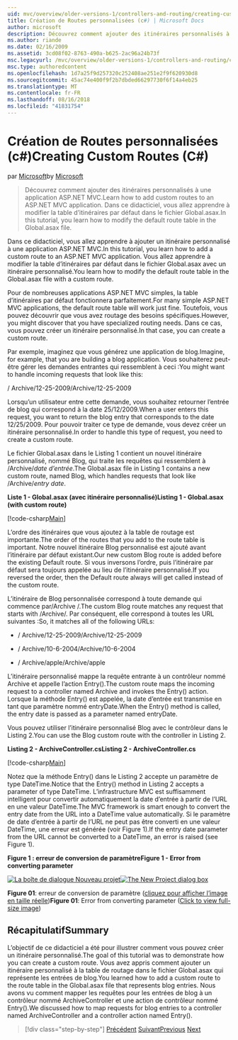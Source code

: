 ```yaml
---
uid: mvc/overview/older-versions-1/controllers-and-routing/creating-custom-routes-cs
title: Création de Routes personnalisées (c#) | Microsoft Docs
author: microsoft
description: Découvrez comment ajouter des itinéraires personnalisés à une application ASP.NET MVC. Dans ce didacticiel, vous allez apprendre à modifier la table d’itinéraires par défaut dans le fichier Global.asax.
ms.author: riande
ms.date: 02/16/2009
ms.assetid: 3cd08f02-8763-490a-b625-2ac96a24b73f
msc.legacyurl: /mvc/overview/older-versions-1/controllers-and-routing/creating-custom-routes-cs
msc.type: authoredcontent
ms.openlocfilehash: 1d7a25f9d257320c252408ae251e2f9f620930d8
ms.sourcegitcommit: 45ac74e400f9f2b7dbded66297730f6f14a4eb25
ms.translationtype: MT
ms.contentlocale: fr-FR
ms.lasthandoff: 08/16/2018
ms.locfileid: "41831754"
---
```

<a name="creating-custom-routes-c"></a><span data-ttu-id="00d4f-104">Création de Routes personnalisées (c#)</span><span class="sxs-lookup"><span data-stu-id="00d4f-104">Creating Custom Routes (C#)</span></span>
====================
<span data-ttu-id="00d4f-105">par [Microsoft](https://github.com/microsoft)</span><span class="sxs-lookup"><span data-stu-id="00d4f-105">by [Microsoft](https://github.com/microsoft)</span></span>

> <span data-ttu-id="00d4f-106">Découvrez comment ajouter des itinéraires personnalisés à une application ASP.NET MVC.</span><span class="sxs-lookup"><span data-stu-id="00d4f-106">Learn how to add custom routes to an ASP.NET MVC application.</span></span> <span data-ttu-id="00d4f-107">Dans ce didacticiel, vous allez apprendre à modifier la table d’itinéraires par défaut dans le fichier Global.asax.</span><span class="sxs-lookup"><span data-stu-id="00d4f-107">In this tutorial, you learn how to modify the default route table in the Global.asax file.</span></span>


<span data-ttu-id="00d4f-108">Dans ce didacticiel, vous allez apprendre à ajouter un itinéraire personnalisé à une application ASP.NET MVC.</span><span class="sxs-lookup"><span data-stu-id="00d4f-108">In this tutorial, you learn how to add a custom route to an ASP.NET MVC application.</span></span> <span data-ttu-id="00d4f-109">Vous allez apprendre à modifier la table d’itinéraires par défaut dans le fichier Global.asax avec un itinéraire personnalisé.</span><span class="sxs-lookup"><span data-stu-id="00d4f-109">You learn how to modify the default route table in the Global.asax file with a custom route.</span></span>

<span data-ttu-id="00d4f-110">Pour de nombreuses applications ASP.NET MVC simples, la table d’itinéraires par défaut fonctionnera parfaitement.</span><span class="sxs-lookup"><span data-stu-id="00d4f-110">For many simple ASP.NET MVC applications, the default route table will work just fine.</span></span> <span data-ttu-id="00d4f-111">Toutefois, vous pouvez découvrir que vous avez routage des besoins spécifiques.</span><span class="sxs-lookup"><span data-stu-id="00d4f-111">However, you might discover that you have specialized routing needs.</span></span> <span data-ttu-id="00d4f-112">Dans ce cas, vous pouvez créer un itinéraire personnalisé.</span><span class="sxs-lookup"><span data-stu-id="00d4f-112">In that case, you can create a custom route.</span></span>

<span data-ttu-id="00d4f-113">Par exemple, imaginez que vous générez une application de blog.</span><span class="sxs-lookup"><span data-stu-id="00d4f-113">Imagine, for example, that you are building a blog application.</span></span> <span data-ttu-id="00d4f-114">Vous souhaiterez peut-être gérer les demandes entrantes qui ressemblent à ceci :</span><span class="sxs-lookup"><span data-stu-id="00d4f-114">You might want to handle incoming requests that look like this:</span></span>

<span data-ttu-id="00d4f-115">/ Archive/12-25-2009</span><span class="sxs-lookup"><span data-stu-id="00d4f-115">/Archive/12-25-2009</span></span>

<span data-ttu-id="00d4f-116">Lorsqu’un utilisateur entre cette demande, vous souhaitez retourner l’entrée de blog qui correspond à la date 25/12/2009.</span><span class="sxs-lookup"><span data-stu-id="00d4f-116">When a user enters this request, you want to return the blog entry that corresponds to the date 12/25/2009.</span></span> <span data-ttu-id="00d4f-117">Pour pouvoir traiter ce type de demande, vous devez créer un itinéraire personnalisé.</span><span class="sxs-lookup"><span data-stu-id="00d4f-117">In order to handle this type of request, you need to create a custom route.</span></span>

<span data-ttu-id="00d4f-118">Le fichier Global.asax dans le Listing 1 contient un nouvel itinéraire personnalisé, nommé Blog, qui traite les requêtes qui ressemblent à /Archive/*date d’entrée*.</span><span class="sxs-lookup"><span data-stu-id="00d4f-118">The Global.asax file in Listing 1 contains a new custom route, named Blog, which handles requests that look like /Archive/*entry date*.</span></span>

<span data-ttu-id="00d4f-119">**Liste 1 - Global.asax (avec itinéraire personnalisé)**</span><span class="sxs-lookup"><span data-stu-id="00d4f-119">**Listing 1 - Global.asax (with custom route)**</span></span>

[!code-csharp[Main](creating-custom-routes-cs/samples/sample1.cs)]

<span data-ttu-id="00d4f-120">L’ordre des itinéraires que vous ajoutez à la table de routage est importante.</span><span class="sxs-lookup"><span data-stu-id="00d4f-120">The order of the routes that you add to the route table is important.</span></span> <span data-ttu-id="00d4f-121">Notre nouvel itinéraire Blog personnalisé est ajouté avant l’itinéraire par défaut existant.</span><span class="sxs-lookup"><span data-stu-id="00d4f-121">Our new custom Blog route is added before the existing Default route.</span></span> <span data-ttu-id="00d4f-122">Si vous inversons l’ordre, puis l’itinéraire par défaut sera toujours appelée au lieu de l’itinéraire personnalisé.</span><span class="sxs-lookup"><span data-stu-id="00d4f-122">If you reversed the order, then the Default route always will get called instead of the custom route.</span></span>

<span data-ttu-id="00d4f-123">L’itinéraire de Blog personnalisée correspond à toute demande qui commence par/Archive /.</span><span class="sxs-lookup"><span data-stu-id="00d4f-123">The custom Blog route matches any request that starts with /Archive/.</span></span> <span data-ttu-id="00d4f-124">Par conséquent, elle correspond à toutes les URL suivantes :</span><span class="sxs-lookup"><span data-stu-id="00d4f-124">So, it matches all of the following URLs:</span></span>

- <span data-ttu-id="00d4f-125">/ Archive/12-25-2009</span><span class="sxs-lookup"><span data-stu-id="00d4f-125">/Archive/12-25-2009</span></span>

- <span data-ttu-id="00d4f-126">/ Archive/10-6-2004</span><span class="sxs-lookup"><span data-stu-id="00d4f-126">/Archive/10-6-2004</span></span>

- <span data-ttu-id="00d4f-127">/ Archive/apple</span><span class="sxs-lookup"><span data-stu-id="00d4f-127">/Archive/apple</span></span>

<span data-ttu-id="00d4f-128">L’itinéraire personnalisé mappe la requête entrante à un contrôleur nommé Archive et appelle l’action Entry().</span><span class="sxs-lookup"><span data-stu-id="00d4f-128">The custom route maps the incoming request to a controller named Archive and invokes the Entry() action.</span></span> <span data-ttu-id="00d4f-129">Lorsque la méthode Entry() est appelée, la date d’entrée est transmise en tant que paramètre nommé entryDate.</span><span class="sxs-lookup"><span data-stu-id="00d4f-129">When the Entry() method is called, the entry date is passed as a parameter named entryDate.</span></span>

<span data-ttu-id="00d4f-130">Vous pouvez utiliser l’itinéraire personnalisé Blog avec le contrôleur dans le Listing 2.</span><span class="sxs-lookup"><span data-stu-id="00d4f-130">You can use the Blog custom route with the controller in Listing 2.</span></span>

<span data-ttu-id="00d4f-131">**Listing 2 - ArchiveController.cs**</span><span class="sxs-lookup"><span data-stu-id="00d4f-131">**Listing 2 - ArchiveController.cs**</span></span>

[!code-csharp[Main](creating-custom-routes-cs/samples/sample2.cs)]

<span data-ttu-id="00d4f-132">Notez que la méthode Entry() dans le Listing 2 accepte un paramètre de type DateTime.</span><span class="sxs-lookup"><span data-stu-id="00d4f-132">Notice that the Entry() method in Listing 2 accepts a parameter of type DateTime.</span></span> <span data-ttu-id="00d4f-133">L’infrastructure MVC est suffisamment intelligent pour convertir automatiquement la date d’entrée à partir de l’URL en une valeur DateTime.</span><span class="sxs-lookup"><span data-stu-id="00d4f-133">The MVC framework is smart enough to convert the entry date from the URL into a DateTime value automatically.</span></span> <span data-ttu-id="00d4f-134">Si le paramètre de date d’entrée à partir de l’URL ne peut pas être converti en une valeur DateTime, une erreur est générée (voir Figure 1).</span><span class="sxs-lookup"><span data-stu-id="00d4f-134">If the entry date parameter from the URL cannot be converted to a DateTime, an error is raised (see Figure 1).</span></span>

<span data-ttu-id="00d4f-135">**Figure 1 : erreur de conversion de paramètre**</span><span class="sxs-lookup"><span data-stu-id="00d4f-135">**Figure 1 - Error from converting parameter**</span></span>


<span data-ttu-id="00d4f-136">[![La boîte de dialogue Nouveau projet](creating-custom-routes-cs/_static/image1.jpg)](creating-custom-routes-cs/_static/image1.png)</span><span class="sxs-lookup"><span data-stu-id="00d4f-136">[![The New Project dialog box](creating-custom-routes-cs/_static/image1.jpg)](creating-custom-routes-cs/_static/image1.png)</span></span>

<span data-ttu-id="00d4f-137">**Figure 01**: erreur de conversion de paramètre ([cliquez pour afficher l’image en taille réelle](creating-custom-routes-cs/_static/image2.png))</span><span class="sxs-lookup"><span data-stu-id="00d4f-137">**Figure 01**: Error from converting parameter ([Click to view full-size image](creating-custom-routes-cs/_static/image2.png))</span></span>


## <a name="summary"></a><span data-ttu-id="00d4f-138">Récapitulatif</span><span class="sxs-lookup"><span data-stu-id="00d4f-138">Summary</span></span>

<span data-ttu-id="00d4f-139">L’objectif de ce didacticiel a été pour illustrer comment vous pouvez créer un itinéraire personnalisé.</span><span class="sxs-lookup"><span data-stu-id="00d4f-139">The goal of this tutorial was to demonstrate how you can create a custom route.</span></span> <span data-ttu-id="00d4f-140">Vous avez appris comment ajouter un itinéraire personnalisé à la table de routage dans le fichier Global.asax qui représente les entrées de blog.</span><span class="sxs-lookup"><span data-stu-id="00d4f-140">You learned how to add a custom route to the route table in the Global.asax file that represents blog entries.</span></span> <span data-ttu-id="00d4f-141">Nous avons vu comment mapper les requêtes pour les entrées de blog à un contrôleur nommé ArchiveController et une action de contrôleur nommé Entry().</span><span class="sxs-lookup"><span data-stu-id="00d4f-141">We discussed how to map requests for blog entries to a controller named ArchiveController and a controller action named Entry().</span></span>

> [!div class="step-by-step"]
> <span data-ttu-id="00d4f-142">[Précédent](aspnet-mvc-controllers-overview-cs.md)
> [Suivant](creating-a-route-constraint-cs.md)</span><span class="sxs-lookup"><span data-stu-id="00d4f-142">[Previous](aspnet-mvc-controllers-overview-cs.md)
[Next](creating-a-route-constraint-cs.md)</span></span>
